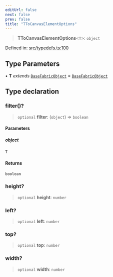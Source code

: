```yaml
---
editUrl: false
next: false
prev: false
title: "TToCanvasElementOptions"
---
```


> **TToCanvasElementOptions**\<`T`\>: `object`

Defined in: [src/typedefs.ts:100](https://github.com/fabricjs/fabric.js/blob/8748628df7e9de00ba77413bfc3ad9e9fe9d4f30/src/typedefs.ts#L100)

## Type Parameters

• **T** *extends* [`BaseFabricObject`](/api/classes/basefabricobject/) = [`BaseFabricObject`](/api/classes/basefabricobject/)

## Type declaration

### filter()?

> `optional` **filter**: (`object`) => `boolean`

#### Parameters

##### object

`T`

#### Returns

`boolean`

### height?

> `optional` **height**: `number`

### left?

> `optional` **left**: `number`

### top?

> `optional` **top**: `number`

### width?

> `optional` **width**: `number`
